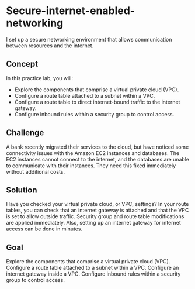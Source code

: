 # Secure-internet-enabled-networking
I set up a secure networking environment that allows communication between resources and the internet.

## Concept
In this practice lab, you will:
 - Explore the components that comprise a virtual private cloud (VPC).
 - Configure a route table attached to a subnet within a VPC.
 - Configure a route table to direct internet-bound traffic to the internet gateway.
 - Configure inbound rules within a security group to control access.

## Challenge
A bank recently migrated their services to the cloud, but have noticed some connectivity issues with the Amazon EC2 instances and databases. The EC2 instances cannot connect to the internet, and the databases are unable to communicate with their instances. They need this fixed immediately without additional costs.

## Solution
Have you checked your virtual private cloud, or VPC, settings? In your route tables, you can check that an internet gateway is attached and that the VPC is set to allow outside traffic. Security group and route table modifications are applied immediately. Also, setting up an internet gateway for internet access can be done in minutes.
## Goal


Explore the components that comprise a virtual private cloud (VPC).
Configure a route table attached to a subnet within a VPC.
Configure an internet gateway inside a VPC.
Configure inbound rules within a security group to control access.
